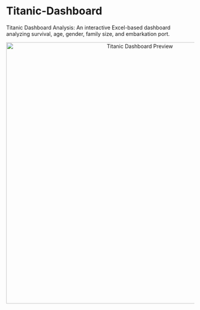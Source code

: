 # Titanic-Dashboard
Titanic Dashboard Analysis: An interactive Excel-based dashboard analyzing survival, age, gender, family size, and embarkation port.

<p align="center">
  <img src="titanic_dashboard.jpg" alt="Titanic Dashboard Preview" width="700"/>
</p>
